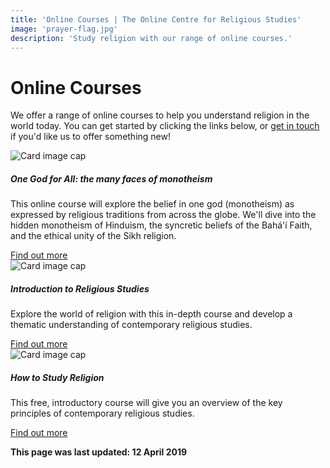 ```yaml
---
title: 'Online Courses | The Online Centre for Religious Studies'
image: 'prayer-flag.jpg'
description: 'Study religion with our range of online courses.'
---
```

# Online Courses
We offer a range of online courses to help you understand religion in the world today. You can get started by clicking the links below, or [get in touch](/contact/) if you'd like us to offer something new!

<div class="card-group mb-3">
  <div class="card">
    <img class="card-img-top" src="/img/coursecard-monotheism.png" alt="Card image cap">
    <div class="card-body">
      <h5 class="card-title">One God for All: the many faces of monotheism</h5>
      <p class="card-text">This online course will explore the belief in one god (monotheism) as expressed by religious traditions from across the globe. We'll dive into the hidden monotheism of Hinduism, the syncretic beliefs of the Bahá'í Faith, and the ethical unity of the Sikh religion.</p>
      <a href="https://ocrs.thinkific.com/courses/one-god-for-all-the-many-faces-of-monotheism" target="_blank" class="btn btn-success text-white">Find out more</a>
    </div>
  </div>
  <div class="card">
    <img class="card-img-top" src="/img/coursecard-intro.png" alt="Card image cap">
    <div class="card-body">
      <h5 class="card-title">Introduction to Religious Studies</h5>
      <p class="card-text">Explore the world of religion with this in-depth course and develop a thematic understanding of contemporary religious studies.</p>
      <a href="https://ocrs.thinkific.com/courses/introduction-to-religious-studies" target="_blank" class="btn btn-success text-white">Find out more</a>
    </div>
  </div>
  <div class="card">
    <img class="card-img-top" src="/img/coursecard-howtostudy.png" alt="Card image cap">
    <div class="card-body">
      <h5 class="card-title">How to Study Religion</h5>
      <p class="card-text">This free, introductory course will give you an overview of the key principles of contemporary religious studies.</p>
      <a href="https://ocrs.thinkific.com/courses/how-to-study-religion" target="_blank" class="btn btn-success text-white">Find out more</a>
    </div>
  </div>
</div>

**This page was last updated: 12 April 2019**